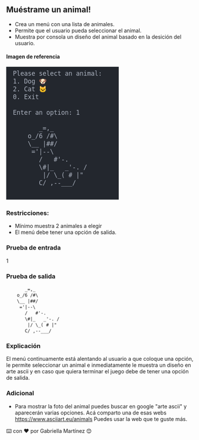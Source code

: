 ## Muéstrame un animal!

- Crea un menú con una lista de animales.
- Permite que el usuario pueda seleccionar el animal.
- Muestra por consola un diseño del animal basado en la desición del usuario.

#### Imagen de referencia

![reto](/animal-game-ascii/animal-game-ascii.png)

### Restricciones:
- Mínimo muestra 2 animales a elegir
- El menú debe tener una opción de salida.

### Prueba de entrada
1

### Prueba de salida
```
       _=,_
    o_/6 /#\
    \__ |##/
     ='|--\
       /   #'-.
       \#|_   _'-. /
        |/ \_( # |"
       C/ ,--___/
```

### Explicación
El menú continuamente está alentando al usuario a que coloque una opción, le permite seleccionar un animal e inmediatamente le muestra un diseño en arte ascii y en caso que quiera terminar el juego debe de tener una opción de salida.

### Adicional
- Para mostrar la foto del animal puedes buscar en google "arte ascii" y aparecerán varias opciones.
Acá comparto una de esas webs https://www.asciiart.eu/animals Puedes usar la web que te guste más.


⌨️ con ❤️ por Gabriella Martínez 😊
